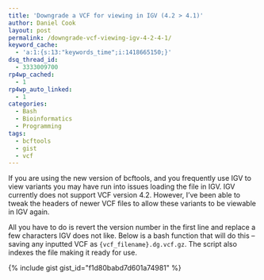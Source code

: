 ```yaml
---
title: 'Downgrade a VCF for viewing in IGV (4.2 > 4.1)'
author: Daniel Cook
layout: post
permalink: /downgrade-vcf-viewing-igv-4-2-4-1/
keyword_cache:
  - 'a:1:{s:13:"keywords_time";i:1418665150;}'
dsq_thread_id:
  - 3333009700
rp4wp_cached:
  - 1
rp4wp_auto_linked:
  - 1
categories:
  - Bash
  - Bioinformatics
  - Programming
tags:
  - bcftools
  - gist
  - vcf
---
```

If you are using the new version of bcftools, and you frequently use IGV to view variants you may have run into issues loading the file in IGV. IGV currently does not support VCF version 4.2. However, I&#8217;ve been able to tweak the headers of newer VCF files to allow these variants to be viewable in IGV again.

All you have to do is revert the version number in the first line and replace a few characters IGV does not like. Below is a bash function that will do this &#8211; saving any inputted VCF as `{vcf_filename}.dg.vcf.gz`. The script also indexes the file making it ready for use.

{% include gist gist_id="f1d80babd7d601a74981" %}